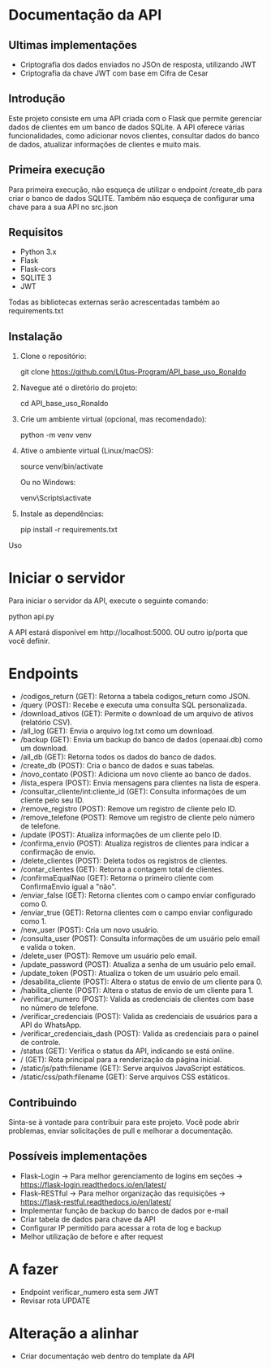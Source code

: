# Documentação da API

## Ultimas implementações

- Criptografia dos dados enviados no JSOn de resposta, utilizando JWT
- Criptografia da chave JWT com base em Cifra de Cesar

## Introdução

Este projeto consiste em uma API criada com o Flask que permite gerenciar dados de clientes em um banco de dados SQLite. A API oferece várias funcionalidades, como adicionar novos clientes, consultar dados do banco de dados, atualizar informações de clientes e muito mais.

## Primeira execução

Para primeira execução, não esqueça de utilizar o endpoint /create_db para criar o banco de dados SQLITE.
Também não esqueça de configurar uma chave para a sua API no src.json

## Requisitos

- Python 3.x
- Flask
- Flask-cors
- SQLITE 3
- JWT
  

Todas as bibliotecas externas serão acrescentadas também ao requirements.txt

## Instalação

1. Clone o repositório:

   git clone https://github.com/L0tus-Program/API_base_uso_Ronaldo

2. Navegue até o diretório do projeto:

   cd API_base_uso_Ronaldo

3. Crie um ambiente virtual (opcional, mas recomendado):

   python -m venv venv

4. Ative o ambiente virtual (Linux/macOS):

   source venv/bin/activate

   Ou no Windows:

   venv\Scripts\activate

5. Instale as dependências:

   pip install -r requirements.txt

Uso

# Iniciar o servidor

Para iniciar o servidor da API, execute o seguinte comando:

python api.py

A API estará disponível em http://localhost:5000. OU outro ip/porta que você definir.

# Endpoints

- /codigos_return (GET): Retorna a tabela codigos_return como JSON.
- /query (POST): Recebe e executa uma consulta SQL personalizada.
- /download_ativos (GET): Permite o download de um arquivo de ativos (relatório CSV).
- /all_log (GET): Envia o arquivo log.txt como um download.
- /backup (GET): Envia um backup do banco de dados (openaai.db) como um download.
- /all_db (GET): Retorna todos os dados do banco de dados.
- /create_db (POST): Cria o banco de dados e suas tabelas.
- /novo_contato (POST): Adiciona um novo cliente ao banco de dados.
- /lista_espera (POST): Envia mensagens para clientes na lista de espera.
- /consultar_cliente/int:cliente_id (GET): Consulta informações de um cliente pelo seu ID.
- /remove_registro (POST): Remove um registro de cliente pelo ID.
- /remove_telefone (POST): Remove um registro de cliente pelo número de telefone.
- /update (POST): Atualiza informações de um cliente pelo ID.
- /confirma_envio (POST): Atualiza registros de clientes para indicar a confirmação de envio.
- /delete_clientes (POST): Deleta todos os registros de clientes.
- /contar_clientes (GET): Retorna a contagem total de clientes.
- /confirmaEqualNao (GET): Retorna o primeiro cliente com ConfirmaEnvio igual a "não".
- /enviar_false (GET): Retorna clientes com o campo enviar configurado como 0.
- /enviar_true (GET): Retorna clientes com o campo enviar configurado como 1.
- /new_user (POST): Cria um novo usuário.
- /consulta_user (POST): Consulta informações de um usuário pelo email e valida o token.
- /delete_user (POST): Remove um usuário pelo email.
- /update_password (POST): Atualiza a senha de um usuário pelo email.
- /update_token (POST): Atualiza o token de um usuário pelo email.
- /desabilita_cliente (POST): Altera o status de envio de um cliente para 0.
- /habilita_cliente (POST): Altera o status de envio de um cliente para 1.
- /verificar_numero (POST): Valida as credenciais de clientes com base no número de telefone.
- /verificar_credenciais (POST): Valida as credenciais de usuários para a API do WhatsApp.
- /verificar_credenciais_dash (POST): Valida as credenciais para o painel de controle.
- /status (GET): Verifica o status da API, indicando se está online.
- / (GET): Rota principal para a renderização da página inicial.
- /static/js/path:filename (GET): Serve arquivos JavaScript estáticos.
- /static/css/path:filename (GET): Serve arquivos CSS estáticos.
  
## Contribuindo

Sinta-se à vontade para contribuir para este projeto. Você pode abrir problemas, enviar solicitações de pull e melhorar a documentação.



## Possíveis implementações

- Flask-Login -> Para melhor gerenciamento de logins em seções -> https://flask-login.readthedocs.io/en/latest/
- Flask-RESTful -> Para melhor organização das requisições -> https://flask-restful.readthedocs.io/en/latest/
- Implementar função de backup do banco de dados por e-mail
- Criar tabela de dados para chave da API
- Configurar IP permitido para acessar a rota de log e backup
- Melhor utilização de before e after request



# A fazer





- Endpoint verificar_numero esta sem JWT
- Revisar rota UPDATE

# Alteração a alinhar

- Criar documentação web dentro do template da API